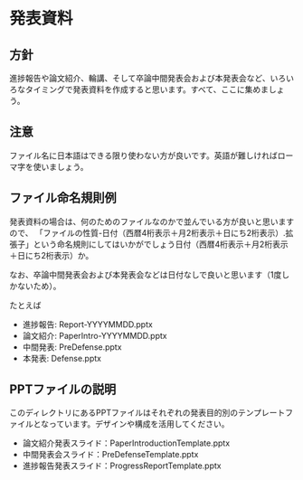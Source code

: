 # 発表資料

## 方針

進捗報告や論文紹介、輪講、そして卒論中間発表会および本発表会など、いろいろなタイミングで発表資料を作成すると思います。すべて、ここに集めましょう。

## 注意

ファイル名に日本語はできる限り使わない方が良いです。英語が難しければローマ字を使いましょう。

## ファイル命名規則例

発表資料の場合は、何のためのファイルなのかで並んでいる方が良いと思いますので、
「ファイルの性質-日付（西暦4桁表示＋月2桁表示＋日にち2桁表示）.拡張子」という命名規則にしてはいかがでしょう日付（西暦4桁表示＋月2桁表示＋日にち2桁表示）か。

なお、卒論中間発表会および本発表会などは日付なしで良いと思います（1度しかないため）。

たとえば
- 進捗報告: Report-YYYYMMDD.pptx
- 論文紹介: PaperIntro-YYYYMMDD.pptx
- 中間発表: PreDefense.pptx
- 本発表: Defense.pptx

## PPTファイルの説明
このディレクトリにあるPPTファイルはそれぞれの発表目的別のテンプレートファイルとなっています。デザインや構成を活用してください。
- 論文紹介発表スライド：PaperIntroductionTemplate.pptx
- 中間発表会スライド：PreDefenseTemplate.pptx
- 進捗報告発表スライド：ProgressReportTemplate.pptx
